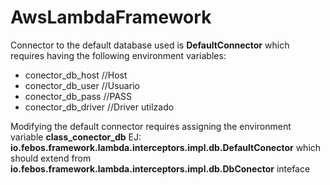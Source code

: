 # AwsLambdaFramework

Connector to the default database used is **DefaultConnector**
which requires having the following environment variables:
* conector_db_host  //Host 
* conector_db_user  //Usuario
* conector_db_pass  //PASS
* conector_db_driver //Driver utilzado

Modifying the default connector requires assigning the environment variable
**class_conector_db** EJ: **io.febos.framework.lambda.interceptors.impl.db.DefaultConector**
which should extend from **io.febos.framework.lambda.interceptors.impl.db.DbConector** inteface
